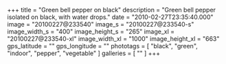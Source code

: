 +++
title = "Green bell pepper on black"
description = "Green bell pepper isolated on black, with water drops."
date = "2010-02-27T23:35:40.000"
image = "20100227@233540"
image_s = "20100227@233540-s"
image_width_s = "400"
image_height_s = "265"
image_xl = "20100227@233540-xl"
image_width_xl = "1000"
image_height_xl = "663"
gps_latitude = ""
gps_longitude = ""
phototags = [ "black", "green", "indoor", "pepper", "vegetable" ]
galleries = [ "" ]
+++
